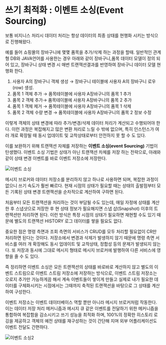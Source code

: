 # 쓰기 최적화 : 이벤트 소싱(Event Sourcing)

보통 비지니스 처리시 데이터 처리는 항상 데이터의 최종 상태를 현행화 시키는 방식으로 진행해왔다.

예를 들어 쇼핑몰의 장바구니에 몇몇 품목을 추가/삭제 하는 과정을 할때. 일반적인 관계형 DB와 JAVA언어를 사용한는 경우 아래와 같이 장바구니,품목 데이터 모델이 정의 되어 있고, 장바구니 상태 변경 시 매번 트랜잭션결과를 반영하여 장바구니 데이터 모델 현행화 한다.

1. 사용자 A의 장바구니 객체 생성 → 장바구니 테이블에 사용자 A의 장바구니 로우(row) 생성.
2. 품목 1 객체 추가 → 품목테이블에 사용자 A장바구니의 품목 1 추가
3. 품목 2 객체 추가→ 품목테이블에 사용자 A장바구니의 품목 2 추가
4. 품목 1 객체 제거 → 품목테이블에 사용자 A장바구니의 품목 1 삭제
5. 품목 2 객체 수량 변경 → 품목테이블에 사용자 A장바구니의 품목 2 정보 수정

이렇게 객체의 상태 변경에 따라 추가/변경/삭제 데이터 처리가 계산되고 수행되어야 한다. 이런 과정은 복잡해지고 많은 변환 처리로 느릴 수 밖에 없으며, 특히 인스턴스가 여러 개로 확장될 때 동시 업데이트 및 교착상태로부터 안전하지 못 할 수 도 있다.

이를 보완하기 위해 트랜잭션 자체를 저장하는 **이벤트 소싱(event Sourcing)** 기법이 탄생했다. 이벤트 소싱 기법은 상태가 아닌 트랜잭션 차체를 저장 하는 전략으로, 아래와 같이 상태 변경 이벤트를 바로 이벤트 저장소에 저장한다.

![이벤트 소싱](https://engineering-skcc.github.io/assets/images/msa/MSA3.18.png)

메시지 브로커와 데이터 저장소를 분리하지 않고 하나로 사용하면 되며, 복잡한 과정이 없으니 쓰기 속도가 훨씬 빠르다. 현재 시점의 상태가 필요할 때는 상태의 출발점부터 모든 기록된 상태 변경 트랜잭션을 순차적으로 계산하여 구하면 된다.

처음부터 모든 트랜잭션을 처리하는 것이 부담될 수도 있는데, 매일 자정에 상태를 계산한 후 스냅샷으로 저장한 후 현 상태 정보가 필요해지면 스냅 샵(Snapshot) 이후의 트랜잭션만 처리하면 된다. 이런 방식은 특정 시점의 상태가 필요하면 재현할 수도 있기 때문에 별도의 트랜잭션 HISTORY 로그 데이터를 쌓을 필요도 없다.

중요한 점은 명령 측면과 조회 측면의 서비스가 CRUD를 모두 처리할 필요없이 CR만 처리하면 된다는 것이다. 저장소에서 변경과 삭제가 발생하지 않기 때문에 명령 측면 서비스를 여러 개 확장해도 동시 업데이트 및 교착상태, 정합성 등의 문제가 발생되지 않는다. 또 저장과 동시에 그대로 메시지 형태로 메시지 브로커에 발행하여 다른 서비스에 영향을 줄 수 도 있다.

즉 정리하면 이벤트 소싱은 모든 트랜잭션의 상태를 바로바로 계산하지 않고 별도의 이벤트 스트림으로 이벤트 스트림 저장소에 저장하는 방식으로, 이벤트 스트림 저장소는 오로지 추가만 가능하게끔 해서 계속 이벤트들이 쌓이게 만들고 실제로 내가 필요한 데이터를 구체화시키는 시점에서는 그때까지 축적된 트랜잭션을 바탕으로 그 상태를 계산하여 구성한다.

이벤트 저장소는 이벤트 데이터베이스 역할 뿐만 아니라 메시지 브로커처럼 작동한다. 이는 데이터 저장 처리 메커니즘과 메시지 큐 같은 이벤트를 전달하기 위한 메커니즘을 통합하여 복잡함을 감소시키고 쓰기 성능을 최적화 하며, 100%의 정확한 히스토리 로깅을 제공하고 객체의 예전 상태를 재구성하는 것이 간단해 지며 외부 어플리케이션도 이벤트 전달도 간편하다.

![이벤트 소싱2](https://engineering-skcc.github.io/assets/images/msa/MSA3.19.png)
